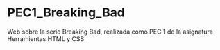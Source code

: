 # PEC1_Breaking_Bad
Web sobre la serie Breaking Bad, realizada como PEC 1 de la asignatura Herramientas HTML y CSS
